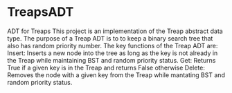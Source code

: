 # TreapsADT
ADT for Treaps
This project is an implementation of the Treap abstract data type. The purpose of a Treap ADT is to to keep a binary search tree that also has random priority number.
The key functions of the Treap ADT are:
Insert: Inserts a new node into the tree as long as the key is not already in the Treap while maintaining BST and random priority status.
Get: Returns True if a given key is in the Treap and returns False otherwise
Delete: Removes the node with a given key from the Treap while mantating BST and random priority status.

